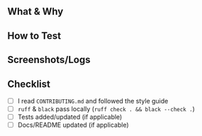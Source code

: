 ## What & Why
<!-- What changed and why? Link issues (e.g., Closes #123). -->

## How to Test
<!-- Exact steps + expected result. Include CLI output/screens if relevant. -->

## Screenshots/Logs
<!-- Optional but helpful. -->

## Checklist
- [ ] I read `CONTRIBUTING.md` and followed the style guide
- [ ] `ruff` & `black` pass locally (`ruff check . && black --check .`)
- [ ] Tests added/updated (if applicable)
- [ ] Docs/README updated (if applicable)
